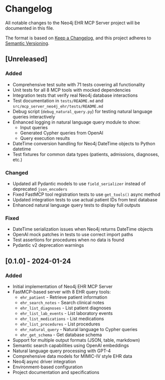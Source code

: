 # Changelog

All notable changes to the Neo4j EHR MCP Server project will be documented in this file.

The format is based on [Keep a Changelog](https://keepachangelog.com/en/1.0.0/),
and this project adheres to [Semantic Versioning](https://semver.org/spec/v2.0.0.html).

## [Unreleased]

### Added
- Comprehensive test suite with 71 tests covering all functionality
- Unit tests for all 8 MCP tools with mocked dependencies
- Integration tests that verify real Neo4j database interactions
- Test documentation in `tests/README.md` and `src/mcp_server_neo4j_ehr/tests/README.md`
- Debug script (`debug_natural_query.py`) for testing natural language queries interactively
- Enhanced logging in natural language query module to show:
  - Input queries
  - Generated Cypher queries from OpenAI
  - Query execution results
- DateTime conversion handling for Neo4j DateTime objects to Python datetime
- Test fixtures for common data types (patients, admissions, diagnoses, etc.)

### Changed
- Updated all Pydantic models to use `field_serializer` instead of deprecated `json_encoders`
- Fixed FastMCP tool registration tests to use `get_tools()` async method
- Updated integration tests to use actual patient IDs from test database
- Enhanced natural language query tests to display full outputs

### Fixed
- DateTime serialization issues when Neo4j returns DateTime objects
- OpenAI mock patches in tests to use correct import paths
- Test assertions for procedures when no data is found
- Pydantic v2 deprecation warnings

## [0.1.0] - 2024-01-24

### Added
- Initial implementation of Neo4j EHR MCP Server
- FastMCP-based server with 8 EHR query tools:
  - `ehr_patient` - Retrieve patient information
  - `ehr_search_notes` - Search clinical notes
  - `ehr_list_diagnoses` - List patient diagnoses
  - `ehr_list_lab_events` - List laboratory events
  - `ehr_list_medications` - List medications
  - `ehr_list_procedures` - List procedures
  - `ehr_natural_query` - Natural language to Cypher queries
  - `ehr_get_schema` - Get database schema
- Support for multiple output formats (JSON, table, markdown)
- Semantic search capabilities using OpenAI embeddings
- Natural language query processing with GPT-4
- Comprehensive data models for MIMIC-IV style EHR data
- Neo4j async driver integration
- Environment-based configuration
- Project documentation and specifications